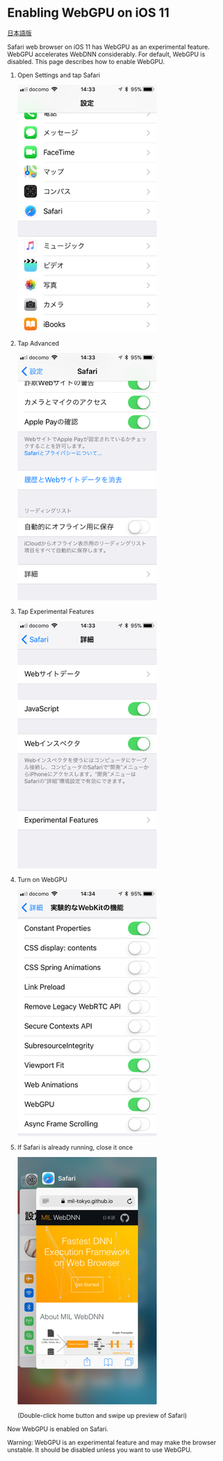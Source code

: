 # Enabling WebGPU on iOS 11
[日本語版](../enable_webgpu_ios_ja.html)

Safari web browser on iOS 11 has WebGPU as an experimental feature. WebGPU accelerates WebDNN considerably.
For default, WebGPU is disabled. This page describes how to enable WebGPU.

1. Open Settings and tap Safari

    <img src="../_static/tips/webgpu_ios_1_ja.png" width="320px" alt="Safari">

2. Tap Advanced

    <img src="../_static/tips/webgpu_ios_2_ja.png" width="320px" alt="Advanced">

3. Tap Experimental Features

    <img src="../_static/tips/webgpu_ios_3_ja.png" width="320px" alt="Experimental Features">

4. Turn on WebGPU

    <img src="../_static/tips/webgpu_ios_4_ja.png" width="320px" alt="WebGPU">

5. If Safari is already running, close it once

    <img src="../_static/tips/webgpu_ios_5.png" width="320px" alt="Close Safari">

    (Double-click home button and swipe up preview of Safari)

Now WebGPU is enabled on Safari.

Warning: WebGPU is an experimental feature and may make the browser unstable.
It should be disabled unless you want to use WebGPU.
